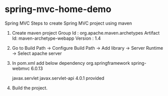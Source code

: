 # spring-mvc-home-demo
Spring MVC
Steps to create Spring MVC project using maven
1. Create maven project
     Group Id : org.apache.maven.archetypes
     Artifact Id: maven-archetype-webapp
     Version : 1.4
2. Go to Build Path -> Configure Build Path -> Add library -> Server Runtime -> Select apache server
3. In pom.xml add below dependency
     <dependency>
    	<groupId>org.springframework</groupId>
    	<artifactId>spring-webmvc</artifactId>
    	<version>6.0.13</version>
    </dependency>
    
    <!-- https://mvnrepository.com/artifact/javax.servlet/javax.servlet-api -->
    <dependency>
    	<groupId>javax.servlet</groupId>
    	<artifactId>javax.servlet-api</artifactId>
    	<version>4.0.1</version>
    	<scope>provided</scope>
    </dependency> 
4. Build the project.
